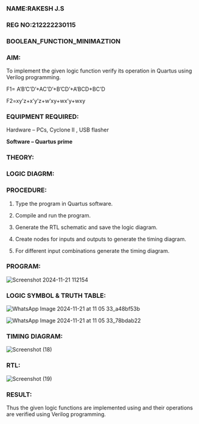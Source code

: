 ### NAME:RAKESH J.S
### REG NO:212222230115
### BOOLEAN_FUNCTION_MINIMAZTION

### AIM:

To implement the given logic function verify its operation in Quartus using Verilog programming.

F1= A’B’C’D’+AC’D’+B’CD’+A’BCD+BC’D 

F2=xy’z+x’y’z+w’xy+wx’y+wxy

### EQUIPMENT REQUIRED:

Hardware – PCs, Cyclone II , USB flasher

**Software – Quartus prime**

### THEORY:

### LOGIC DIAGRM:

### PROCEDURE:

1.	Type the program in Quartus software.

2.	Compile and run the program.

3.	Generate the RTL schematic and save the logic diagram.

4.	Create nodes for inputs and outputs to generate the timing diagram.

5.	For different input combinations generate the timing diagram.


### PROGRAM:
![Screenshot 2024-11-21 112154](https://github.com/user-attachments/assets/119a29a2-779a-44ab-8f26-1b60476c3556)



### LOGIC SYMBOL & TRUTH TABLE:
![WhatsApp Image 2024-11-21 at 11 05 33_a48bf53b](https://github.com/user-attachments/assets/f6381c56-d2e3-4ba5-971d-ad28d304acd4)

![WhatsApp Image 2024-11-21 at 11 05 33_78bdab22](https://github.com/user-attachments/assets/7199b88c-b216-413e-9b8c-178af4c017f5)

### TIMING DIAGRAM:
![Screenshot (18)](https://github.com/user-attachments/assets/c991822c-0fb7-45fd-b506-848ff6ed73a4)


### RTL:
![Screenshot (19)](https://github.com/user-attachments/assets/6e23abfd-98be-48b7-a2f0-971060191bbb)




### RESULT:

Thus the given logic functions are implemented using and their operations are verified using Verilog programming.
